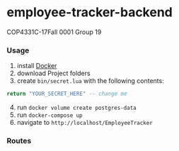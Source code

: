 # employee-tracker-backend

COP4331C-17Fall 0001
Group 19

### Usage
  1. install [Docker](https://store.docker.com/editions/community/docker-ce-desktop-windows)
  2. download Project folders
  3. create `bin/secret.lua` with the following contents:
```Lua
return "YOUR_SECRET_HERE" -- change me
```
  4. run `docker volume create postgres-data`
  5. run `docker-compose up`
  6. navigate to `http://localhost/EmployeeTracker`

### Routes
